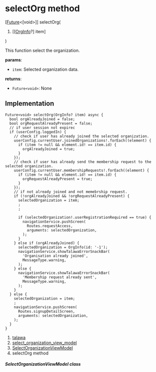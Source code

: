 
<div>

# selectOrg method

</div>


[[Future](https://api.flutter.dev/flutter/dart-core/Future-class.html)\<[void\>]]
selectOrg(

1.  [[[OrgInfo](../../models_organization_org_info/OrgInfo-class.html)?]
    item]

)



This function select the organization.

**params**:

-   `item`: Selected organization data.

**returns**:

-   `Future<void>`: None



## Implementation

``` language-dart
Future<void> selectOrg(OrgInfo? item) async {
  bool orgAlreadyJoined = false;
  bool orgRequestAlreadyPresent = false;
  // if user session not expirec
  if (userConfig.loggedIn) {
    // check if user has already joined the selected organization.
    userConfig.currentUser.joinedOrganizations!.forEach((element) {
      if (item != null && element.id! == item.id) {
        orgAlreadyJoined = true;
      }
    });
    // check if user has already send the membership request to the selected organization.
    userConfig.currentUser.membershipRequests!.forEach((element) {
      if (item != null && element.id! == item.id) {
        orgRequestAlreadyPresent = true;
      }
    });
    // if not already joined and not memebrship request.
    if (!orgAlreadyJoined && !orgRequestAlreadyPresent) {
      selectedOrganization = item;
      ;
      ;

      if (selectedOrganization!.userRegistrationRequired == true) {
        navigationService.pushScreen(
          Routes.requestAccess,
          arguments: selectedOrganization,
        );
      }
    } else if (orgAlreadyJoined) {
      selectedOrganization = OrgInfo(id: '-1');
      navigationService.showTalawaErrorSnackBar(
        'Organisation already joined',
        MessageType.warning,
      );
    } else {
      navigationService.showTalawaErrorSnackBar(
        'Membership request already sent',
        MessageType.warning,
      );
    }
  } else {
    selectedOrganization = item;
    ;
    navigationService.pushScreen(
      Routes.signupDetailScreen,
      arguments: selectedOrganization,
    );
  }
}
```







1.  [talawa](../../index.html)
2.  [select_organization_view_model](../../view_model_pre_auth_view_models_select_organization_view_model/)
3.  [SelectOrganizationViewModel](../../view_model_pre_auth_view_models_select_organization_view_model/SelectOrganizationViewModel-class.html)
4.  selectOrg method

##### SelectOrganizationViewModel class







